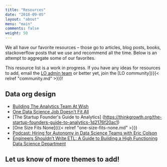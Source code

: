 ```yaml
---
title: "Resources"
date: "2018-09-05"
layout: "about"
menu: "main"
comments: false
weight: 50
---
```


We all have our favorite resources – those go to articles, blog posts, books, stackoverflow posts that we use and recommend all the time. Below is an attempt to aggregate some of our favorites.

This resource list is a work in progress. If you have any ideas for resources to add, email the [LO admin team](mailto:locally-optimistic-admins@googlegroups.com) or better yet, join the [LO community]({{< relref "community.md" >}})!


## Data org design

* [Building The Analytics Team At Wish](https://medium.com/wish-engineering/scaling-analytics-at-wish-619eacb97d16)
* [One Data Science Job Doesn't Fit All](https://www.linkedin.com/pulse/one-data-science-job-doesnt-fit-all-elena-grewal/)
* [The Startup Founder's Guide to Analytics]
(https://thinkgrowth.org/the-startup-founders-guide-to-analytics-1d2176f20ac1)
* [One Size Fits None]({{< relref "one-size-fits-none.md" >}})
* [Podcast: Hiring for Autonomy in Data Science Teams with Eric Colson](https://medium.com/@integrate.ai/podcast-hiring-for-autonomy-in-data-science-teams-with-eric-colson-82b59bef8d16)
* [Engineers Shouldn’t Write ETL: A Guide to Building a High Functioning Data Science Department](https://multithreaded.stitchfix.com/blog/2016/03/16/engineers-shouldnt-write-etl/)


## Let us know of more themes to add!